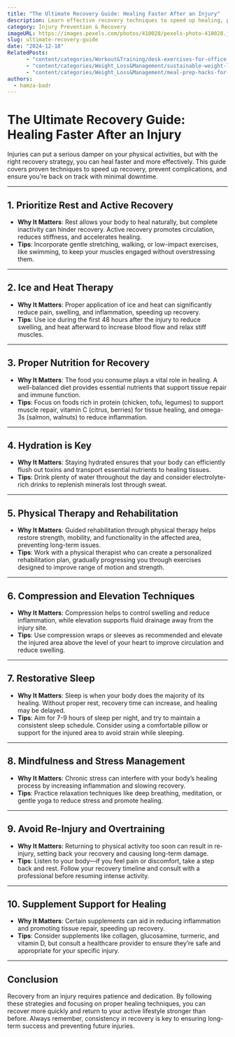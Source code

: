 ```yaml
---
title: "The Ultimate Recovery Guide: Healing Faster After an Injury"
description: Learn effective recovery techniques to speed up healing, prevent setbacks, and return to your favorite activities faster after an injury.
category: Injury Prevention & Recovery
imageURL: https://images.pexels.com/photos/410028/pexels-photo-410028.jpeg
slug: ultimate-recovery-guide
date: "2024-12-18"
RelatedPosts:
      - "content/categories/Workout&Training/desk-exercises-for-office-workers.md"
      - "content/categories/Weight_Loss&Management/sustainable-weight-loss-guide.md"
      - "content/categories/Weight_Loss&Management/meal-prep-hacks-for-weight-loss.md"
authors:
  - hamza-badr
---
```


# The Ultimate Recovery Guide: Healing Faster After an Injury

Injuries can put a serious damper on your physical activities, but with the right recovery strategy, you can heal faster and more effectively. This guide covers proven techniques to speed up recovery, prevent complications, and ensure you're back on track with minimal downtime.

---

## **1. Prioritize Rest and Active Recovery**
- **Why It Matters**: Rest allows your body to heal naturally, but complete inactivity can hinder recovery. Active recovery promotes circulation, reduces stiffness, and accelerates healing.
- **Tips**: Incorporate gentle stretching, walking, or low-impact exercises, like swimming, to keep your muscles engaged without overstressing them.

---

## **2. Ice and Heat Therapy**
- **Why It Matters**: Proper application of ice and heat can significantly reduce pain, swelling, and inflammation, speeding up recovery.
- **Tips**: Use ice during the first 48 hours after the injury to reduce swelling, and heat afterward to increase blood flow and relax stiff muscles.

---

## **3. Proper Nutrition for Recovery**
- **Why It Matters**: The food you consume plays a vital role in healing. A well-balanced diet provides essential nutrients that support tissue repair and immune function.
- **Tips**: Focus on foods rich in protein (chicken, tofu, legumes) to support muscle repair, vitamin C (citrus, berries) for tissue healing, and omega-3s (salmon, walnuts) to reduce inflammation.

---

## **4. Hydration is Key**
- **Why It Matters**: Staying hydrated ensures that your body can efficiently flush out toxins and transport essential nutrients to healing tissues.
- **Tips**: Drink plenty of water throughout the day and consider electrolyte-rich drinks to replenish minerals lost through sweat.

---

## **5. Physical Therapy and Rehabilitation**
- **Why It Matters**: Guided rehabilitation through physical therapy helps restore strength, mobility, and functionality in the affected area, preventing long-term issues.
- **Tips**: Work with a physical therapist who can create a personalized rehabilitation plan, gradually progressing you through exercises designed to improve range of motion and strength.

---

## **6. Compression and Elevation Techniques**
- **Why It Matters**: Compression helps to control swelling and reduce inflammation, while elevation supports fluid drainage away from the injury site.
- **Tips**: Use compression wraps or sleeves as recommended and elevate the injured area above the level of your heart to improve circulation and reduce swelling.

---

## **7. Restorative Sleep**
- **Why It Matters**: Sleep is when your body does the majority of its healing. Without proper rest, recovery time can increase, and healing may be delayed.
- **Tips**: Aim for 7-9 hours of sleep per night, and try to maintain a consistent sleep schedule. Consider using a comfortable pillow or support for the injured area to avoid strain while sleeping.

---

## **8. Mindfulness and Stress Management**
- **Why It Matters**: Chronic stress can interfere with your body’s healing process by increasing inflammation and slowing recovery.
- **Tips**: Practice relaxation techniques like deep breathing, meditation, or gentle yoga to reduce stress and promote healing.

---

## **9. Avoid Re-Injury and Overtraining**
- **Why It Matters**: Returning to physical activity too soon can result in re-injury, setting back your recovery and causing long-term damage.
- **Tips**: Listen to your body—if you feel pain or discomfort, take a step back and rest. Follow your recovery timeline and consult with a professional before resuming intense activity.

---

## **10. Supplement Support for Healing**
- **Why It Matters**: Certain supplements can aid in reducing inflammation and promoting tissue repair, speeding up recovery.
- **Tips**: Consider supplements like collagen, glucosamine, turmeric, and vitamin D, but consult a healthcare provider to ensure they’re safe and appropriate for your specific injury.

---

## **Conclusion**
Recovery from an injury requires patience and dedication. By following these strategies and focusing on proper healing techniques, you can recover more quickly and return to your active lifestyle stronger than before. Always remember, consistency in recovery is key to ensuring long-term success and preventing future injuries.
